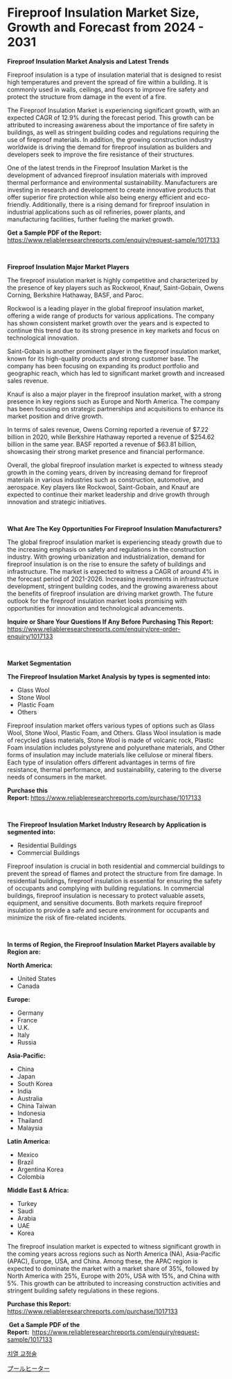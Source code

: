 <p><h1>Fireproof Insulation Market Size, Growth and Forecast from 2024 - 2031</h1></p><p><strong>Fireproof Insulation Market Analysis and Latest Trends</strong></p>
<p><p>Fireproof insulation is a type of insulation material that is designed to resist high temperatures and prevent the spread of fire within a building. It is commonly used in walls, ceilings, and floors to improve fire safety and protect the structure from damage in the event of a fire.</p><p>The Fireproof Insulation Market is experiencing significant growth, with an expected CAGR of 12.9% during the forecast period. This growth can be attributed to increasing awareness about the importance of fire safety in buildings, as well as stringent building codes and regulations requiring the use of fireproof materials. In addition, the growing construction industry worldwide is driving the demand for fireproof insulation as builders and developers seek to improve the fire resistance of their structures.</p><p>One of the latest trends in the Fireproof Insulation Market is the development of advanced fireproof insulation materials with improved thermal performance and environmental sustainability. Manufacturers are investing in research and development to create innovative products that offer superior fire protection while also being energy efficient and eco-friendly. Additionally, there is a rising demand for fireproof insulation in industrial applications such as oil refineries, power plants, and manufacturing facilities, further fueling the market growth.</p></p>
<p><strong>Get a Sample PDF of the Report:&nbsp;</strong> <a href="https://www.reliableresearchreports.com/enquiry/request-sample/1017133">https://www.reliableresearchreports.com/enquiry/request-sample/1017133</a></p>
<p>&nbsp;</p>
<p><strong>Fireproof Insulation Major Market Players</strong></p>
<p><p>The fireproof insulation market is highly competitive and characterized by the presence of key players such as Rockwool, Knauf, Saint-Gobain, Owens Corning, Berkshire Hathaway, BASF, and Paroc. </p><p>Rockwool is a leading player in the global fireproof insulation market, offering a wide range of products for various applications. The company has shown consistent market growth over the years and is expected to continue this trend due to its strong presence in key markets and focus on technological innovation.</p><p>Saint-Gobain is another prominent player in the fireproof insulation market, known for its high-quality products and strong customer base. The company has been focusing on expanding its product portfolio and geographic reach, which has led to significant market growth and increased sales revenue.</p><p>Knauf is also a major player in the fireproof insulation market, with a strong presence in key regions such as Europe and North America. The company has been focusing on strategic partnerships and acquisitions to enhance its market position and drive growth.</p><p>In terms of sales revenue, Owens Corning reported a revenue of $7.22 billion in 2020, while Berkshire Hathaway reported a revenue of $254.62 billion in the same year. BASF reported a revenue of $63.81 billion, showcasing their strong market presence and financial performance.</p><p>Overall, the global fireproof insulation market is expected to witness steady growth in the coming years, driven by increasing demand for fireproof materials in various industries such as construction, automotive, and aerospace. Key players like Rockwool, Saint-Gobain, and Knauf are expected to continue their market leadership and drive growth through innovation and strategic initiatives.</p></p>
<p>&nbsp;</p>
<p><strong>What Are The Key Opportunities For Fireproof Insulation Manufacturers?</strong></p>
<p><p>The global fireproof insulation market is experiencing steady growth due to the increasing emphasis on safety and regulations in the construction industry. With growing urbanization and industrialization, demand for fireproof insulation is on the rise to ensure the safety of buildings and infrastructure. The market is expected to witness a CAGR of around 4% in the forecast period of 2021-2026. Increasing investments in infrastructure development, stringent building codes, and the growing awareness about the benefits of fireproof insulation are driving market growth. The future outlook for the fireproof insulation market looks promising with opportunities for innovation and technological advancements.</p></p>
<p><strong>Inquire or Share Your Questions If Any Before Purchasing This Report:</strong> <a href="https://www.reliableresearchreports.com/enquiry/pre-order-enquiry/1017133">https://www.reliableresearchreports.com/enquiry/pre-order-enquiry/1017133</a></p>
<p>&nbsp;</p>
<p><strong>Market Segmentation</strong></p>
<p><strong>The Fireproof Insulation Market Analysis by types is segmented into:</strong></p>
<p><ul><li>Glass Wool</li><li>Stone Wool</li><li>Plastic Foam</li><li>Others</li></ul></p>
<p><p>Fireproof insulation market offers various types of options such as Glass Wool, Stone Wool, Plastic Foam, and Others. Glass Wool insulation is made of recycled glass materials, Stone Wool is made of volcanic rock, Plastic Foam insulation includes polystyrene and polyurethane materials, and Other forms of insulation may include materials like cellulose or mineral fibers. Each type of insulation offers different advantages in terms of fire resistance, thermal performance, and sustainability, catering to the diverse needs of consumers in the market.</p></p>
<p><strong>Purchase this Report:&nbsp;</strong><a href="https://www.reliableresearchreports.com/purchase/1017133">https://www.reliableresearchreports.com/purchase/1017133</a></p>
<p>&nbsp;</p>
<p><strong>The Fireproof Insulation Market Industry Research by Application is segmented into:</strong></p>
<p><ul><li>Residential Buildings</li><li>Commercial Buildings</li></ul></p>
<p><p>Fireproof insulation is crucial in both residential and commercial buildings to prevent the spread of flames and protect the structure from fire damage. In residential buildings, fireproof insulation is essential for ensuring the safety of occupants and complying with building regulations. In commercial buildings, fireproof insulation is necessary to protect valuable assets, equipment, and sensitive documents. Both markets require fireproof insulation to provide a safe and secure environment for occupants and minimize the risk of fire-related incidents.</p></p>
<p>&nbsp;</p>
<p><strong>In terms of Region, the Fireproof Insulation Market Players available by Region are:</strong></p>
<p>
    <p> <strong> North America: </strong>
        <ul>
            <li>United States</li>
            <li>Canada</li>
        </ul>
        </p> 
    <p> <strong> Europe: </strong>
        <ul>
            <li>Germany</li>
            <li>France</li>
            <li>U.K.</li>
            <li>Italy</li>
            <li>Russia</li>
        </ul>
        </p> 
    <p> <strong> Asia-Pacific: </strong>
        <ul>
            <li>China</li>
            <li>Japan</li>
            <li>South Korea</li>
            <li>India</li>
            <li>Australia</li>
            <li>China Taiwan</li>
            <li>Indonesia</li>
            <li>Thailand</li>
            <li>Malaysia</li>
        </ul>
        </p> 
    <p> <strong> Latin America: </strong>
        <ul>
            <li>Mexico</li>
            <li>Brazil</li>
            <li>Argentina Korea</li>
            <li>Colombia</li>
        </ul>
        </p> 
    <p> <strong> Middle East & Africa: </strong>
        <ul>
            <li>Turkey</li>
            <li>Saudi</li>
            <li>Arabia</li>
            <li>UAE</li>
            <li>Korea</li>
        </ul>
    </p>
    </p>
<p><p>The fireproof insulation market is expected to witness significant growth in the coming years across regions such as North America (NA), Asia-Pacific (APAC), Europe, USA, and China. Among these, the APAC region is expected to dominate the market with a market share of 35%, followed by North America with 25%, Europe with 20%, USA with 15%, and China with 5%. This growth can be attributed to increasing construction activities and stringent building safety regulations in these regions.</p></p>
<p><strong>Purchase this Report: </strong><a href="https://www.reliableresearchreports.com/purchase/1017133">https://www.reliableresearchreports.com/purchase/1017133</a></p>
<p>&nbsp;<strong>Get a Sample PDF of the Report:&nbsp;&nbsp;</strong><a href="https://www.reliableresearchreports.com/enquiry/request-sample/1017133">https://www.reliableresearchreports.com/enquiry/request-sample/1017133</a></p>
<p><strong></strong></p>
<p><p><a href="https://github.com/crfsywufhm81415/Market-Research-Report-List-1/blob/main/3175776194024.md">치열 교정술</a></p><p><a href="https://github.com/zekaoe592392/Market-Research-Report-List-1/blob/main/8051027194300.md">プールヒーター</a></p></p>